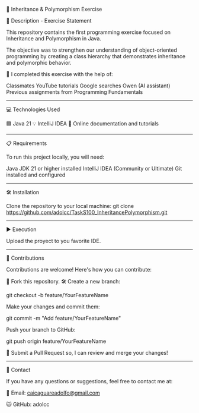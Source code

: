 🧠 Inheritance & Polymorphism Exercise

📄 Description - Exercise Statement

This repository contains the first programming exercise focused on Inheritance and Polymorphism in Java.

The objective was to strengthen our understanding of object-oriented programming by creating a class hierarchy that demonstrates inheritance and polymorphic behavior.

💬 I completed this exercise with the help of:

Classmates
YouTube tutorials
Google searches
Owen (AI assistant)
Previous assignments from Programming Fundamentals

---

💻 Technologies Used

🟦 Java 21
💡 IntelliJ IDEA
📘 Online documentation and tutorials

---

📋 Requirements

To run this project locally, you will need:

Java JDK 21 or higher installed
IntelliJ IDEA (Community or Ultimate)
Git installed and configured

---

🛠️ Installation

Clone the repository to your local machine:
git clone https://github.com/adolcc/TaskS100_InheritancePolymorphism.git 

---

▶️ Execution

Upload the proyect to you favorite IDE. 

---

🤝 Contributions

Contributions are welcome! Here's how you can contribute:

🍴 Fork this repository.
🛠️ Create a new branch:

git checkout -b feature/YourFeatureName

Make your changes and commit them:

git commit -m "Add feature/YourFeatureName"

Push your branch to GitHub:

git push origin feature/YourFeatureName

🔁 Submit a Pull Request so, I can review and merge your changes!

---

📧 Contact

If you have any questions or suggestions, feel free to contact me at:

📧 Email: caicaguareadolfo@gmail.com

🐱 GitHub: adolcc
